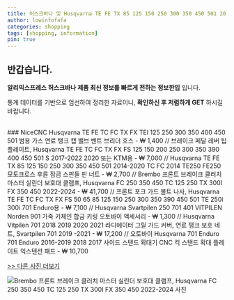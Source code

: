 ```yaml
---
title: 허스크바나 및 Husqvarna TE FE TX 85 125 150 250 300 350 450 501 2014-2020 TC FC 2014 TE250 FE250 모토크로스 후륜 잠금 스핀들 핀 너트 
author: lowinfofafa
categories: shopping
tags: [shopping, information]
pin: true
---
```


## 반갑습니다. 

**알리익스프레스 허스크바나 제품 최신 정보를 빠르게 전하는 정보한입** 입니다.

통계 데이터를 기반으로 엄선하여 정리한 자료이니, **확인하신 후 저렴하게 GET** 하시길 바랍니다.

<br >
### NiceCNC Husqvarna TE FE TC FC TX FX TEI 125 250 300 350 400 450 501 범용 가스 연료 탱크 캡 밸브 벤트 브리더 호스  - ₩ 1,400 // 브레이크 페달 레버 팁 플레이트, Husqvarna TE FE TC FC TX FX FS 125 150 200 250 300 350 390 400 450 501 S 2017-2022 2020 또는 KTM용  - ₩ 7,000 // Husqvarna TE FE TX 85 125 150 250 300 350 450 501 2014-2020 TC FC 2014 TE250 FE250 모토크로스 후륜 잠금 스핀들 핀 너트  - ₩ 2,700 // Brembo 프론트 브레이크 클러치 마스터 실린더 보호대 클램프, Husqvarna FC 250 350 450 TC 125 250 TX 300I FX 350 450 2022-2024  - ₩ 41,700 // 프론트 포크 가드 볼트 나사, Husqvarna TE FE TC FC TX FX FS 50 65 85 125 150 250 300 350 390 450 501 TE 250i 300i 701 Enduro용  - ₩ 7,100 // Husqvarna Svartpilen 250 701 401 VITPILEN Norden 901 가죽 키체인 합금 키링 오토바이 액세서리  - ₩ 1,300 // Husqvarna Vitpilen 701 2018 2019 2020 2021 라디에이터 그릴 가드 커버, 연료 탱크 보호 네트, Svartpilen 701 2019 -2021  - ₩ 17,200 // 오토바이 Husqvarna 701 Enduro 701 Enduro 2016-2019 2018 2017 사이드 스탠드 확대기 CNC 킥 스탠드 확대 플레이트 익스텐션 패드  - ₩ 10,700

[>> 다른 사진 더보기](https://alongwithus.com/허스크바나-3281)

![Brembo 프론트 브레이크 클러치 마스터 실린더 보호대 클램프, Husqvarna FC 250 350 450 TC 125 250 TX 300I FX 350 450 2022-2024  사진](https://ae04.alicdn.com/kf/S769f999bfe194771b30adafe236276adV/Brembo-Front-Brake-Clutch-Master-Cylinder-Protector-Clamps-For-Husqvarna-FC-250-350-450-TC-125.jpg)
                        